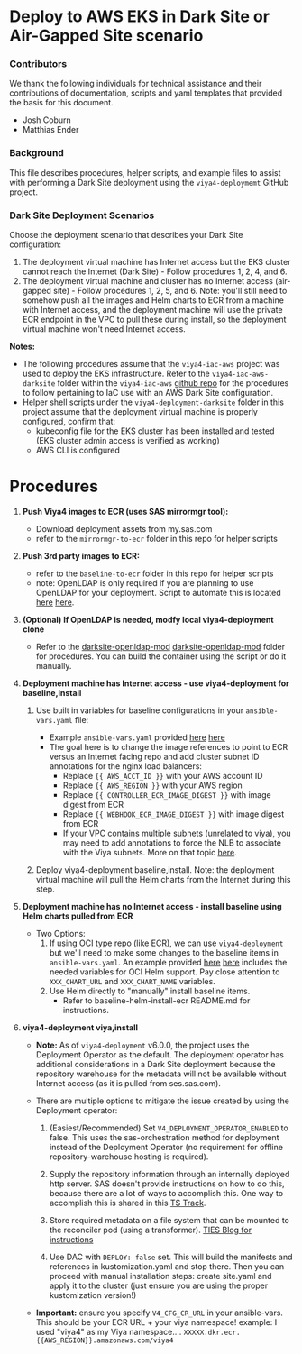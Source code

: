 # Deploy to AWS EKS in Dark Site or Air-Gapped Site scenario

### Contributors

We thank the following individuals for technical assistance and their contributions of documentation, scripts and yaml templates that provided the basis for this document.
- Josh Coburn
- Matthias Ender

### Background

This file describes procedures, helper scripts, and example files to assist with performing a Dark Site deployment using the `viya4-deploymemt` GitHub project.  

### Dark Site Deployment Scenarios

Choose the deployment scenario that describes your Dark Site configuration:

1. The deployment virtual machine has Internet access but the EKS cluster cannot reach the Internet (Dark Site) - Follow procedures 1, 2, 4, and 6.
2. The deployment virtual machine and cluster has no Internet access (air-gapped site) - Follow procedures 1, 2, 5, and 6.  Note: you'll still need to somehow push all the images and Helm charts to ECR from a machine with Internet access, and the deployment machine will use the private ECR endpoint in the VPC to pull these during install, so the deployment virtual machine won't need Internet access.

**Notes:**
- The following procedures assume that the `viya4-iac-aws` project was used to deploy the EKS infrastructure.  Refer to the `viya4-iac-aws-darksite` folder within the `viya4-iac-aws` [github repo](https://github.com/sassoftware/viya4-iac-aws) for the procedures to follow pertaining to IaC use with an AWS Dark Site configuration.
- Helper shell scripts under the `viya4-deployment-darksite` folder in this project assume that the deployment virtual machine is properly configured, confirm that:
    - kubeconfig file for the EKS cluster has been installed and tested (EKS cluster admin access is verified as working)
    - AWS CLI is configured

# Procedures

1. **Push Viya4 images to ECR (uses SAS mirrormgr tool):**
    - Download deployment assets from my.sas.com
    - refer to the `mirrormgr-to-ecr` folder in this repo for helper scripts

2. **Push 3rd party images to ECR:**
    - refer to the `baseline-to-ecr` folder in this repo for helper scripts
    - note: OpenLDAP is only required if you are planning to use OpenLDAP for your deployment.  Script to automate this is located [here](https://github.com/sassoftware/viya4-deployment/blob/feat/iac-1117/viya4-deployment-darksite/baseline-to-ecr/openldap.sh) [here](https://github.com/sassoftware/viya4-deployment/blob/main/viya4-deployment-darksite/baseline-to-ecr/openldap.sh).

3. **(Optional) If OpenLDAP is needed, modfy local viya4-deployment clone**
    - Refer to the [darksite-openldap-mod](https://github.com/sassoftware/viya4-deployment/blob/feat/iac-1117/viya4-aws-darksite/darksite-openldap-mod) [darksite-openldap-mod](https://github.com/sassoftware/viya4-deployment/blob/main/viya4-aws-darksite/darksite-openldap-mod) folder for procedures.  You can build the container using the script or do it manually.

4. **Deployment machine has Internet access - use viya4-deployment for baseline,install**

    1. Use built in variables for baseline configurations in your `ansible-vars.yaml` file:
        - Example `ansible-vars.yaml` provided [here](https://github.com/sassoftware/viya4-deployment/blob/feat/iac-1117/viya4-deployment-darksite/deployment-machine-assets/software/ansible-vars-iac.yaml) [here](https://github.com/sassoftware/viya4-deployment/blob/main/viya4-deployment-darksite/deployment-machine-assets/software/ansible-vars-iac.yaml)
        - The goal here is to change the image references to point to ECR versus an Internet facing repo and add cluster subnet ID annotations for the nginx load balancers:
            - Replace `{{ AWS_ACCT_ID }}` with your AWS account ID
            - Replace `{{ AWS_REGION }}` with your AWS region
            - Replace `{{ CONTROLLER_ECR_IMAGE_DIGEST }}` with image digest from ECR
            - Replace `{{ WEBHOOK_ECR_IMAGE_DIGEST }}` with image digest from ECR
            - If your VPC contains multiple subnets (unrelated to viya), you may need to add annotations to force the NLB to associate with the Viya subnets. More on that topic [here](https://kubernetes-sigs.github.io/aws-load-balancer-controller/v2.2/deploy/subnet_discovery/).

    2. Deploy viya4-deployment baseline,install.  Note: the deployment virtual machine will pull the Helm charts from the Internet during this step.

5. **Deployment machine has no Internet access - install baseline using Helm charts pulled from ECR**
    - Two Options:
        1. If using OCI type repo (like ECR), we can use `viya4-deployment` but we'll need to make some changes to the baseline items in `ansible-vars.yaml`.  An example provided [here](https://github.com/sassoftware/viya4-deployment/blob/feat/iac-1117/viya4-deployment-darksite/deployment-machine-assets/software/ansible-vars-iac.yaml) [here](https://github.com/sassoftware/viya4-deployment/blob/main/viya4-deployment-darksite/deployment-machine-assets/software/ansible-vars-iac.yaml) includes the needed variables for OCI Helm support.  Pay close attention to `XXX_CHART_URL` and `XXX_CHART_NAME` variables.
        2. Use Helm directly to "manually" install baseline items.
            - Refer to baseline-helm-install-ecr README.md for instructions.

6. **viya4-deployment viya,install**
    - **Note:** As of `viya4-deployment` v6.0.0, the project uses the Deployment Operator as the default.  The deployment operator has additional considerations in a Dark Site deployment because the repository warehouse for the metadata will not be available without Internet access (as it is pulled from ses.sas.com).  
    
    - There are multiple options to mitigate the issue created by using the Deployment operator:

        1. (Easiest/Recommended) Set `V4_DEPLOYMENT_OPERATOR_ENABLED` to false.  This uses the sas-orchestration method for deployment instead of the Deployment Operator (no requirement for offline repository-warehouse hosting is required).

        2. Supply the repository information through an internally deployed http server.  SAS doesn't provide instructions on how to do this, because there are a lot of ways to accomplish this.  One way to accomplish this is shared in this [TS Track](https://sirius.na.sas.com/Sirius/GSTS/ShowTrack.aspx?trknum=7613552746).
        
        3. Store required metadata on a file system that can be mounted to the reconciler pod (using a transformer).  [TIES Blog for instructions](http://sww.sas.com/blogs/wp/technical-insights/8466/configuring-a-repository-warehouse-for-a-sas-viya-platform-deployment-at-a-dark-site/sukhda/2023/02/28)
        
        4. Use DAC with `DEPLOY: false` set.  This will build the manifests and references in kustomization.yaml and stop there.  Then you can proceed with manual installation steps: create site.yaml and apply it to the cluster (just ensure you are using the proper kustomization version!)
    
    - **Important:** ensure you specify `V4_CFG_CR_URL` in your ansible-vars.  This should be your ECR URL + your viya namespace!
        example: I used "viya4" as my Viya namespace.... `XXXXX.dkr.ecr.{{AWS_REGION}}.amazonaws.com/viya4`
